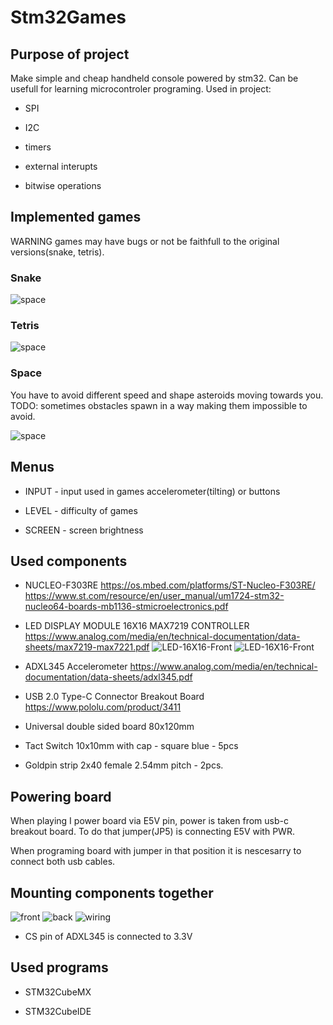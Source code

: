 # Stm32Games

## Purpose of project

Make simple and cheap handheld console powered by stm32. Can be usefull for learning microcontroler programing. Used in project:

- SPI

- I2C

- timers

- external interupts

- bitwise operations

## Implemented games

WARNING games may have bugs or not be faithfull to the original versions(snake, tetris).

### Snake

![space](Images/snake.gif)

### Tetris

![space](Images/tetris.gif)

### Space

You have to avoid different speed and shape asteroids moving towards you.
TODO: sometimes obstacles spawn in a way making them impossible to avoid.

![space](Images/space.gif)

## Menus

- INPUT - input used in games accelerometer(tilting) or buttons

- LEVEL - difficulty of games

- SCREEN - screen brightness

## Used components

- NUCLEO-F303RE 
https://os.mbed.com/platforms/ST-Nucleo-F303RE/
https://www.st.com/resource/en/user_manual/um1724-stm32-nucleo64-boards-mb1136-stmicroelectronics.pdf

- LED DISPLAY MODULE 16X16 MAX7219 CONTROLLER
https://www.analog.com/media/en/technical-documentation/data-sheets/max7219-max7221.pdf
![LED-16X16-Front](Images/LED-16X16-Front.jpg)
![LED-16X16-Front](Images/LED-16X16-Front2.jpg)

- ADXL345 Accelerometer
https://www.analog.com/media/en/technical-documentation/data-sheets/adxl345.pdf

- USB 2.0 Type-C Connector Breakout Board
https://www.pololu.com/product/3411

- Universal double sided board 80x120mm

- Tact Switch 10x10mm with cap - square blue - 5pcs

- Goldpin strip 2x40 female 2.54mm pitch - 2pcs.

## Powering board

When playing I power board via E5V pin, power is taken from usb-c breakout board. 
To do that jumper(JP5) is connecting E5V with PWR. 

When programing board with jumper in that position it is nescesarry to connect both usb cables.

## Mounting components together

![front](Images/front.jpg)
![back](Images/back_of_board.jpg)
![wiring](Images/wiring2.png)

- CS pin of ADXL345 is connected to 3.3V

## Used programs

- STM32CubeMX

- STM32CubeIDE